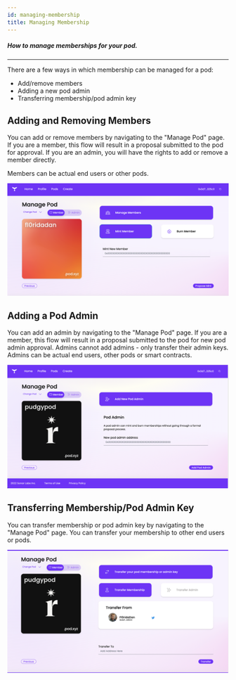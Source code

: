 ```yaml
---
id: managing-membership
title: Managing Membership
---
```


##### How to manage memberships for your pod.
---


There are a few ways in which membership can be managed for a pod:

* Add/remove members
* Adding a new pod admin
* Transferring membership/pod admin key

## Adding and Removing Members
You can add or remove members by navigating to the "Manage Pod" page. If you are a member, this flow will result in a proposal submitted to the pod for approval. If you are an admin, you will have the rights to add or remove a member directly.

Members can be actual end users or other pods. 

![Manage Membership](./img/ManageMembership0.png)

## Adding a Pod Admin
You can add an admin by navigating to the "Manage Pod" page. If you are a member, this flow will result in a proposal submitted to the pod for new pod admin approval. Admins cannot add admins - only transfer their admin keys.
Admins can be actual end users, other pods or smart contracts. 

![Manage Membership](./img/ManageMembership1.png)

## Transferring Membership/Pod Admin Key
You can transfer membership or  pod admin key by navigating to the "Manage Pod" page. 
You can transfer your membership to other end users or pods.

![Manage Membership](./img/ManageMembership2.png)
